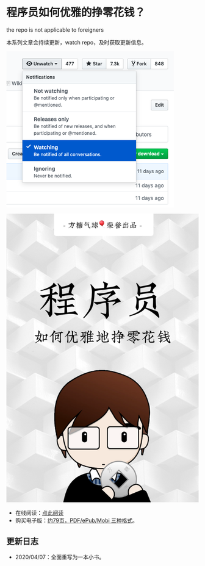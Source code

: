 # 程序员如何优雅的挣零花钱？

the repo is not applicable to foreigners

本系列文章会持续更新，watch repo，及时获取更新信息。

![](watch.png)

![](cover.png)

- 在线阅读：[点此阅读](https://easychen.github.io/howto-make-more-money/)
- 购买电子版：[约79页，PDF/ePub/Mobi 三种格式](https://next.ftqq.com/12)。

## 更新日志
- 2020/04/07：全面重写为一本小书。
